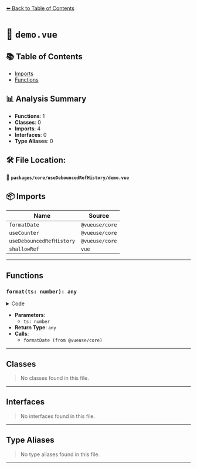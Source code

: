 [⬅️ Back to Table of Contents](../../../index.md)

# 📄 `demo.vue`

## 📚 Table of Contents

- [Imports](#imports)
- [Functions](#functions)

## 📊 Analysis Summary

- **Functions**: 1
- **Classes**: 0
- **Imports**: 4
- **Interfaces**: 0
- **Type Aliases**: 0

## 🛠️ File Location:
📂 **`packages/core/useDebouncedRefHistory/demo.vue`**

## 📦 Imports

| Name | Source |
|------|--------|
| `formatDate` | `@vueuse/core` |
| `useCounter` | `@vueuse/core` |
| `useDebouncedRefHistory` | `@vueuse/core` |
| `shallowRef` | `vue` |


---

## Functions

### `format(ts: number): any`

<details><summary>Code</summary>

```ts
function format(ts: number) {
  return formatDate(new Date(ts), 'YYYY-MM-DD HH:mm:ss')
}
```
</details>

- **Parameters**:
  - `ts: number`
- **Return Type**: `any`
- **Calls**:
  - `formatDate (from @vueuse/core)`

---

## Classes

> No classes found in this file.


---

## Interfaces

> No interfaces found in this file.


---

## Type Aliases

> No type aliases found in this file.


---